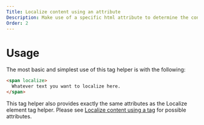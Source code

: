 ```yaml
---
Title: Localize content using an attribute
Description: Make use of a specific html attribute to determine the content to localize.
Order: 2
---
```


# Usage
The most basic and simplest use of this tag helper is with the following:
```html
<span localize>
  Whatever text you want to localize here.
</span>
```

This tag helper also provides exactly the same attributes as the Localize element tag helper.
Please see [Localize content using a tag](content-tag-localization) for possible attributes.
